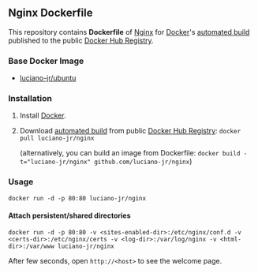 ## Nginx Dockerfile


This repository contains **Dockerfile** of [Nginx](http://nginx.org/) for [Docker](https://www.docker.com/)'s [automated build](https://registry.hub.docker.com/u/luciano-jr/nginx/) published to the public [Docker Hub Registry](https://registry.hub.docker.com/).


### Base Docker Image

* [luciano-jr/ubuntu](https://github.com/luciano-jr/ubuntu)


### Installation

1. Install [Docker](https://www.docker.com/).

2. Download [automated build](https://registry.hub.docker.com/u/luciano-jr/nginx/) from public [Docker Hub Registry](https://registry.hub.docker.com/): `docker pull luciano-jr/nginx`

   (alternatively, you can build an image from Dockerfile: `docker build -t="luciano-jr/nginx" github.com/luciano-jr/nginx`)


### Usage

    docker run -d -p 80:80 luciano-jr/nginx

#### Attach persistent/shared directories

    docker run -d -p 80:80 -v <sites-enabled-dir>:/etc/nginx/conf.d -v <certs-dir>:/etc/nginx/certs -v <log-dir>:/var/log/nginx -v <html-dir>:/var/www luciano-jr/nginx

After few seconds, open `http://<host>` to see the welcome page.
